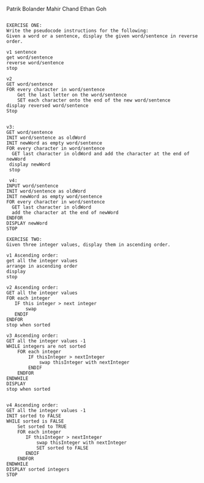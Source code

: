 Patrik Bolander
Mahir Chand
Ethan Goh

<pre><code>
EXERCISE ONE:
Write the pseudocode instructions for the following:
Given a word or a sentence, display the given word/sentence in reverse order.

v1 sentence
get word/sentence
reverse word/sentence
stop

v2
GET word/sentence
FOR every character in word/sentence 
    Get the last letter on the word/sentence
    SET each character onto the end of the new word/sentence
display reversed word/sentence
Stop


v3:
GET word/sentence 
INIT word/sentence as oldWord
INIT newWord as empty word/sentence
FOR every character in word/sentence
  GET last character in oldWord and add the character at the end of newWord
 display newWord
 stop
 
 v4:
INPUT word/sentence 
INIT word/sentence as oldWord
INIT newWord as empty word/sentence
FOR every character in word/sentence
  GET last character in oldWord 
  add the character at the end of newWord
ENDFOR
DISPLAY newWord
STOP
 
EXERCISE TWO:
Given three integer values, display them in ascending order.

v1 Ascending order:
get all the integer values
arrange in ascending order
display 
stop

v2 Ascending order:
GET all the integer values
FOR each integer
   IF this integer > next integer
       swap
   ENDIF
ENDFOR
stop when sorted

v3 Ascending order:
GET all the integer values -1
WHILE integers are not sorted
    FOR each integer
        IF thisInteger > nextInteger
            swap thisInteger with nextInteger
        ENDIF
    ENDFOR
ENDWHILE
DISPLAY 
stop when sorted


v4 Ascending order:
GET all the integer values -1
INIT sorted to FALSE
WHILE sorted is FALSE
    Set sorted to TRUE
    FOR each integer
       IF thisInteger > nextInteger
           swap thisInteger with nextInteger
           SET sorted to FALSE
       ENDIF
    ENDFOR
ENDWHILE
DISPLAY sorted integers
STOP
</code></pre>
